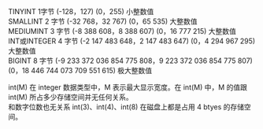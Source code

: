 TINYINT 1字节 (-128，127) (0，255) 小整数值  
SMALLINT 2 字节 (-32 768，32 767) (0，65 535) 大整数值  
MEDIUMINT 3 字节 (-8 388 608，8 388 607) (0，16 777 215) 大整数值  
INT或INTEGER 4 字节 (-2 147 483 648，2 147 483 647) (0，4 294 967 295) 大整数值  
BIGINT 8 字节 (-9 233 372 036 854 775 808，9 223 372 036 854 775 807) (0，18 446 744 073 709 551 615) 极大整数值  


int(M) 在 integer 数据类型中，M 表示最大显示宽度。在 int(M) 中，M 的值跟 int(M) 所占多少存储空间并无任何关系。  
和数字位数也无关系 int(3)、int(4)、int(8) 在磁盘上都是占用 4 btyes 的存储空间。

